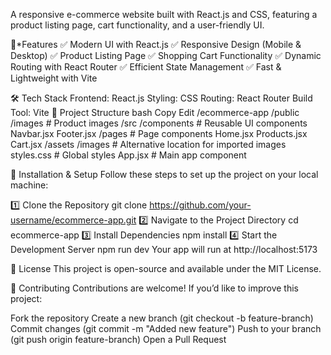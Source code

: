 A responsive e-commerce website built with React.js and CSS, featuring a product listing page, cart functionality, and a user-friendly UI.

🚀*Features
✅ Modern UI with React.js
✅ Responsive Design (Mobile & Desktop)
✅ Product Listing Page
✅ Shopping Cart Functionality
✅ Dynamic Routing with React Router
✅ Efficient State Management
✅ Fast & Lightweight with Vite

🛠 Tech Stack
Frontend: React.js
Styling: CSS
Routing: React Router
Build Tool: Vite
📂 Project Structure
bash
Copy
Edit
/ecommerce-app
  /public
    /images  # Product images
  /src
    /components  # Reusable UI components
      Navbar.jsx
      Footer.jsx
    /pages  # Page components
      Home.jsx
      Products.jsx
      Cart.jsx
    /assets
      /images  # Alternative location for imported images
    styles.css  # Global styles
    App.jsx  # Main app component
 
🔧 Installation & Setup
Follow these steps to set up the project on your local machine:

1️⃣ Clone the Repository
git clone https://github.com/your-username/ecommerce-app.git
2️⃣ Navigate to the Project Directory
cd ecommerce-app
3️⃣ Install Dependencies
npm install
4️⃣ Start the Development Server
npm run dev
Your app will run at http://localhost:5173 


📜 License
This project is open-source and available under the MIT License.

🤝 Contributing
Contributions are welcome! If you’d like to improve this project:

Fork the repository
Create a new branch (git checkout -b feature-branch)
Commit changes (git commit -m "Added new feature")
Push to your branch (git push origin feature-branch)
Open a Pull Request
